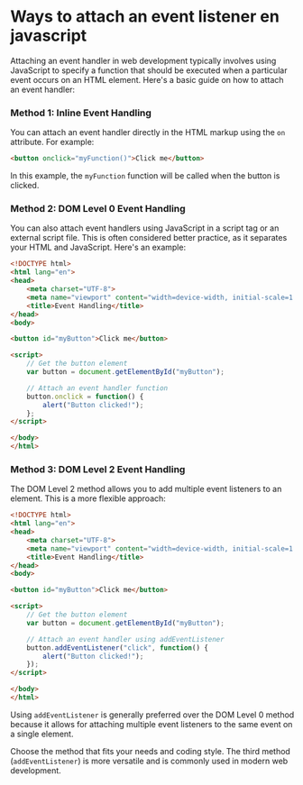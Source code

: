 # Ways to attach an event listener en javascript

Attaching an event handler in web development typically involves using JavaScript to specify a function that should be executed when a particular event occurs on an HTML element. Here's a basic guide on how to attach an event handler:

### Method 1: Inline Event Handling

You can attach an event handler directly in the HTML markup using the `on` attribute. For example:

```html
<button onclick="myFunction()">Click me</button>
```

In this example, the `myFunction` function will be called when the button is clicked.

### Method 2: DOM Level 0 Event Handling

You can also attach event handlers using JavaScript in a script tag or an external script file. This is often considered better practice, as it separates your HTML and JavaScript. Here's an example:

```html
<!DOCTYPE html>
<html lang="en">
<head>
    <meta charset="UTF-8">
    <meta name="viewport" content="width=device-width, initial-scale=1.0">
    <title>Event Handling</title>
</head>
<body>

<button id="myButton">Click me</button>

<script>
    // Get the button element
    var button = document.getElementById("myButton");

    // Attach an event handler function
    button.onclick = function() {
        alert("Button clicked!");
    };
</script>

</body>
</html>
```

### Method 3: DOM Level 2 Event Handling

The DOM Level 2 method allows you to add multiple event listeners to an element. This is a more flexible approach:

```html
<!DOCTYPE html>
<html lang="en">
<head>
    <meta charset="UTF-8">
    <meta name="viewport" content="width=device-width, initial-scale=1.0">
    <title>Event Handling</title>
</head>
<body>

<button id="myButton">Click me</button>

<script>
    // Get the button element
    var button = document.getElementById("myButton");

    // Attach an event handler using addEventListener
    button.addEventListener("click", function() {
        alert("Button clicked!");
    });
</script>

</body>
</html>
```

Using `addEventListener` is generally preferred over the DOM Level 0 method because it allows for attaching multiple event listeners to the same event on a single element.

Choose the method that fits your needs and coding style. The third method (`addEventListener`) is more versatile and is commonly used in modern web development.